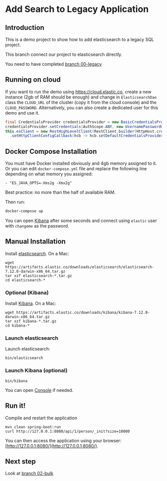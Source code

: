 Add Search to Legacy Application
================================

Introduction
------------

This is a demo project to show how to add elasticsearch to a legacy SQL project.

This branch connect our project to elasticsearch directly.

You need to have completed [branch 00-legacy](https://github.com/dadoonet/legacy-search/tree/00-legacy)

Running on cloud
----------------

If you want to run the demo using https://cloud.elastic.co, create a new
instance (2gb of RAM should be enough) and change in `ElasticsearchDao`
class the `CLOUD_URL` of the cluster (copy it from the cloud console)
and the `CLOUD_PASSWORD`. Alternatively, you can also create a dedicated
user for this demo and use it.

```java
final CredentialsProvider credentialsProvider = new BasicCredentialsProvider();
credentialsProvider.setCredentials(AuthScope.ANY, new UsernamePasswordCredentials("elastic", "CLOUD_PASSWORD"));
this.esClient = new RestHighLevelClient(RestClient.builder(HttpHost.create("CLOUD_URL"))
  .setHttpClientConfigCallback(hcb -> hcb.setDefaultCredentialsProvider(credentialsProvider)));
```

Docker Compose Installation
------------

You must have Docker installed obviously and 4gb memory assigned to it.
Or you can edit `docker-compose.yml` file and replace the following line depending on what memory you assigned:

```
- "ES_JAVA_OPTS=-Xms2g -Xmx2g"
```

Best practice: no more than the half of available RAM.

Then run:

```sh
docker-compose up
```

You can open [Kibana](http://localhost:5601/) after some seconds and
connect using `elastic` user with `changeme` as the password.


Manual Installation
------------

Install [elasticsearch](https://www.elastic.co/downloads/elasticsearch). On a Mac:

```
wget https://artifacts.elastic.co/downloads/elasticsearch/elasticsearch-7.12.0-darwin-x86_64.tar.gz
tar xzf elasticsearch-*.tar.gz
cd elasticsearch-*
```

### Optional (Kibana)

Install [Kibana](https://www.elastic.co/downloads/kibana). On a Mac:

```
wget https://artifacts.elastic.co/downloads/kibana/kibana-7.12.0-darwin-x86_64.tar.gz
tar xzf kibana-*.tar.gz
cd kibana-*
```

### Launch elasticsearch

Launch elasticsearch:

```
bin/elasticsearch
```

### Launch Kibana (optional)

```
bin/kibana
```

You can open [Console](http://localhost:5601/app/console) if needed.


Run it!
-------

Compile and restart the application

```
mvn clean spring-boot:run
curl http://127.0.0.1:8080/api/1/person/_init?size=10000
```

You can then access the application using your browser: [http://127.0.0.1:8080/](http://127.0.0.1:8080/).

Next step
---------

Look at [branch 02-bulk](https://github.com/dadoonet/legacy-search/tree/02-bulk)
